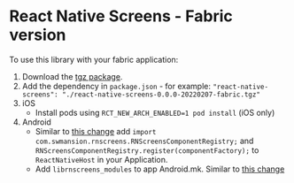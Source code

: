 # React Native Screens - Fabric version

To use this library with your fabric application:
1. Download the [tgz package](packages/react-native-screens-0.0.0-20220207-fabric.tgz).
2. Add the dependency in `package.json` - for example:  `"react-native-screens": "./react-native-screens-0.0.0-20220207-fabric.tgz"`
3. iOS
    - Install pods using `RCT_NEW_ARCH_ENABLED=1 pod install` (iOS only)
4. Android
    - Similar to [this change](https://github.com/software-mansion/react-native-screens/pull/1263/files#diff-3b92f5f55f60a7bb92c779ec84a6608d0d53fb4009de9ec054d9da0698f5645a) add `import com.swmansion.rnscreens.RNScreensComponentRegistry;` and `RNScreensComponentRegistry.register(componentFactory);` to `ReactNativeHost` in your Application.
    - Add `librnscreens_modules` to app Android.mk. Similar to [this change](https://github.com/software-mansion/react-native-screens/pull/1308/files#diff-a6880655dffeac0a41f51b542a9bf126174bfd1f44963ec877a39ccca69c1fe6L45-R48)

